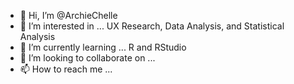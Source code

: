 - 👋 Hi, I’m @ArchieChelle
- 👀 I’m interested in ... UX Research, Data Analysis, and Statistical Analysis
- 🌱 I’m currently learning ... R and RStudio
- 💞️ I’m looking to collaborate on ... 
- 📫 How to reach me ...

<!---
ArchieChelle/ArchieChelle is a ✨ special ✨ repository because its `README.md` (this file) appears on your GitHub profile.
You can click the Preview link to take a look at your changes.
--->
